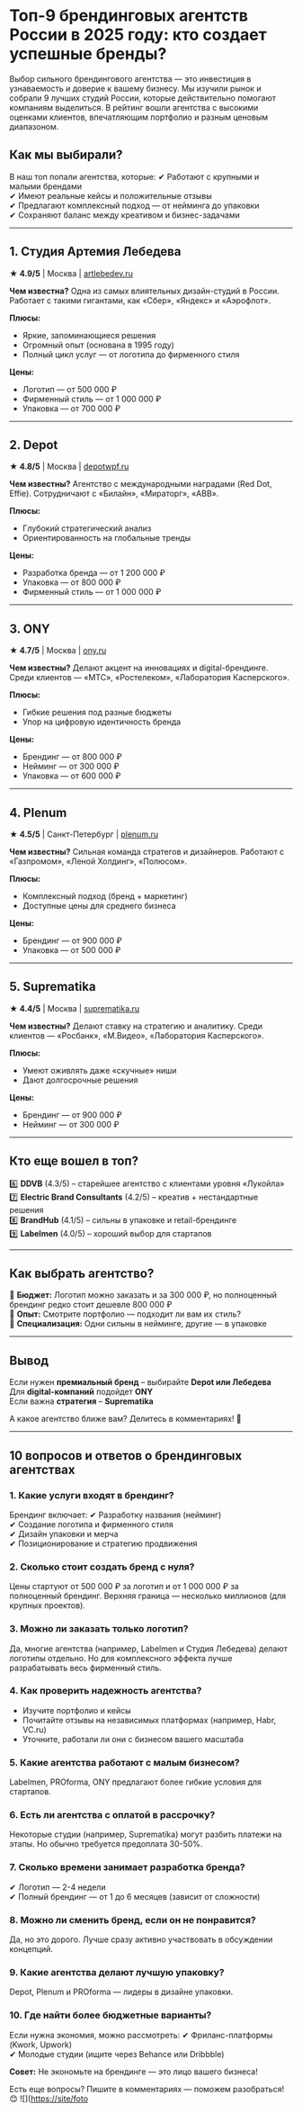 # Топ-9 брендинговых агентств России в 2025 году: кто создает успешные бренды?

Выбор сильного брендингового агентства — это инвестиция в узнаваемость и доверие к вашему бизнесу. Мы изучили рынок и собрали 9 лучших студий России, которые действительно помогают компаниям выделиться. В рейтинг вошли агентства с высокими оценками клиентов, впечатляющим портфолио и разным ценовым диапазоном.

## Как мы выбирали?
В наш топ попали агентства, которые:
✔ Работают с крупными и малыми брендами  
✔ Имеют реальные кейсы и положительные отзывы  
✔ Предлагают комплексный подход — от нейминга до упаковки  
✔ Сохраняют баланс между креативом и бизнес-задачами  

---

## 1. Студия Артемия Лебедева
**★ 4.9/5** | Москва | [artlebedev.ru](https://artlebedev.ru)

**Чем известна?** Одна из самых влиятельных дизайн-студий в России. Работает с такими гигантами, как «Сбер», «Яндекс» и «Аэрофлот».

**Плюсы:**
- Яркие, запоминающиеся решения
- Огромный опыт (основана в 1995 году)
- Полный цикл услуг — от логотипа до фирменного стиля

**Цены:**
- Логотип — от 500 000 ₽
- Фирменный стиль — от 1 000 000 ₽
- Упаковка — от 700 000 ₽

---

## 2. Depot
**★ 4.8/5** | Москва | [depotwpf.ru](https://depotwpf.ru)

**Чем известны?** Агентство с международными наградами (Red Dot, Effie). Сотрудничают с «Билайн», «Мираторг», «ABB».

**Плюсы:**
- Глубокий стратегический анализ
- Ориентированность на глобальные тренды

**Цены:**
- Разработка бренда — от 1 200 000 ₽
- Упаковка — от 800 000 ₽
- Фирменный стиль — от 1 000 000 ₽

---

## 3. ONY
**★ 4.7/5** | Москва | [ony.ru](https://ony.ru)

**Чем известны?** Делают акцент на инновациях и digital-брендинге. Среди клиентов — «МТС», «Ростелеком», «Лаборатория Касперского».

**Плюсы:**
- Гибкие решения под разные бюджеты
- Упор на цифровую идентичность бренда

**Цены:**
- Брендинг — от 800 000 ₽
- Нейминг — от 300 000 ₽
- Упаковка — от 600 000 ₽

---

## 4. Plenum
**★ 4.5/5** | Санкт-Петербург | [plenum.ru](https://plenum.ru)

**Чем известны?** Сильная команда стратегов и дизайнеров. Работают с «Газпромом», «Леной Холдинг», «Полюсом».

**Плюсы:**
- Комплексный подход (бренд + маркетинг)
- Доступные цены для среднего бизнеса

**Цены:**
- Брендинг — от 900 000 ₽
- Упаковка — от 500 000 ₽

---

## 5. Suprematika
**★ 4.4/5** | Москва | [suprematika.ru](https://suprematika.ru)

**Чем известны?** Делают ставку на стратегию и аналитику. Среди клиентов — «Росбанк», «М.Видео», «Лаборатория Касперского».

**Плюсы:**
- Умеют оживлять даже «скучные» ниши
- Дают долгосрочные решения

**Цены:**
- Брендинг — от 900 000 ₽
- Нейминг — от 300 000 ₽

---

## Кто еще вошел в топ?
6️⃣ **DDVB** (4.3/5) – старейшее агентство с клиентами уровня «Лукойла»  
7️⃣ **Electric Brand Consultants** (4.2/5) – креатив + нестандартные решения  
8️⃣ **BrandHub** (4.1/5) – сильны в упаковке и retail-брендинге  
9️⃣ **Labelmen** (4.0/5) – хороший выбор для стартапов  

---

## Как выбрать агентство?
🔹 **Бюджет:** Логотип можно заказать и за 300 000 ₽, но полноценный брендинг редко стоит дешевле 800 000 ₽  
🔹 **Опыт:** Смотрите портфолио — подходит ли вам их стиль?  
🔹 **Специализация:** Одни сильны в нейминге, другие — в упаковке  

---

## Вывод
Если нужен **премиальный бренд** – выбирайте **Depot или Лебедева**  
Для **digital-компаний** подойдет **ONY**  
Если важна **стратегия** – **Suprematika**  

А какое агентство ближе вам? Делитесь в комментариях! 🚀

---

## 10 вопросов и ответов о брендинговых агентствах

### 1. Какие услуги входят в брендинг?
Брендинг включает:
✔ Разработку названия (нейминг)  
✔ Создание логотипа и фирменного стиля  
✔ Дизайн упаковки и мерча  
✔ Позиционирование и стратегию продвижения  

### 2. Сколько стоит создать бренд с нуля?
Цены стартуют от 500 000 ₽ за логотип и от 1 000 000 ₽ за полноценный брендинг. Верхняя граница — несколько миллионов (для крупных проектов).

### 3. Можно ли заказать только логотип?
Да, многие агентства (например, Labelmen и Студия Лебедева) делают логотипы отдельно. Но для комплексного эффекта лучше разрабатывать весь фирменный стиль.

### 4. Как проверить надежность агентства?
- Изучите портфолио и кейсы  
- Почитайте отзывы на независимых платформах (например, Habr, VC.ru)  
- Уточните, работали ли они с бизнесом вашего масштаба  

### 5. Какие агентства работают с малым бизнесом?
Labelmen, PROforma, ONY предлагают более гибкие условия для стартапов.

### 6. Есть ли агентства с оплатой в рассрочку?
Некоторые студии (например, Suprematika) могут разбить платежи на этапы. Но обычно требуется предоплата 30-50%.

### 7. Сколько времени занимает разработка бренда?
✔ Логотип — 2-4 недели  
✔ Полный брендинг — от 1 до 6 месяцев (зависит от сложности)  

### 8. Можно ли сменить бренд, если он не понравится?
Да, но это дорого. Лучше сразу активно участвовать в обсуждении концепций.

### 9. Какие агентства делают лучшую упаковку?
Depot, Plenum и PROforma — лидеры в дизайне упаковки.

### 10. Где найти более бюджетные варианты?
Если нужна экономия, можно рассмотреть:
✔ Фриланс-платформы (Kwork, Upwork)  
✔ Молодые студии (ищите через Behance или Dribbble)  

**Совет:** Не экономьте на брендинге — это лицо вашего бизнеса!

Есть еще вопросы? Пишите в комментариях — поможем разобраться! 😊
![]([https://site/foto](https://mc.yandex.ru/pixel/1404486712608713649?rnd=%aw_random%)
